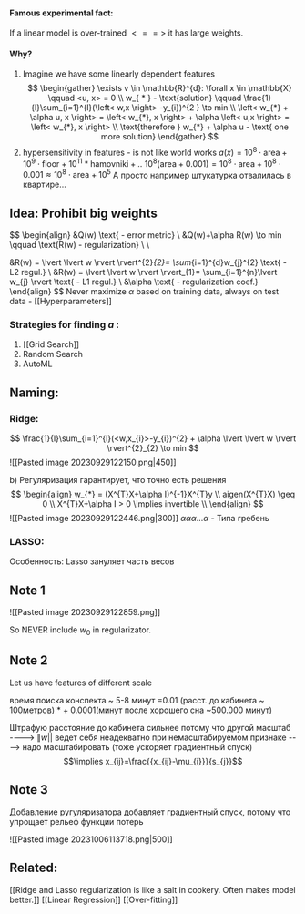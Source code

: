 #### Famous experimental fact: 
If a linear model is over-trained $<==>$ it has large weights.

#### Why?

1. Imagine we have some linearly dependent features
$$
\begin{gather}
\exists v \in \mathbb{R}^{d}: \forall x \in \mathbb{X} \qquad <u, x> = 0 \\
w_{ * } - \text{solution} \qquad \frac{1}{l}\sum_{i=1}^{l}(\left< w,x \right> -y_{i})^{2 } \to min \\
\left< w_{*} + \alpha u, x \right>  = \left< w_{*}, x \right>  + \alpha \left< u,x \right>  = \left< w_{*}, x \right>  \\
\text{therefore } w_{*} + \alpha u - \text{ one more solution}
\end{gather}
$$
2. hypersensitivity in features - is not like world works
$a(x) = 10^{8}  \cdot \text{area} + 10^{9} \cdot \text{floor} + 10^{11} * \text{hamovniki} + ..$
$10^{8}(\text{area}+0.001)= 10^{8} \cdot \text{area}+10^{8} \cdot 0.001 \approx 10^{8} \cdot \text{area} + 10^{5}$
А просто например штукатурка отвалилась в квартире...

## Idea: Prohibit big weights

$$
\begin{align}
&Q(w) \text{ - error metric} \\
&Q(w)+\alpha R(w) \to min \qquad \text{R(w) - regularization} \\ \\

&R(w) = \lvert \lvert w \rvert  \rvert^{2}_{2}= \sum_{i=1}^{d}w_{j}^{2} \text{ - L2 regul.}  \\
&R(w) = \lvert \lvert w \rvert  \rvert_{1}= \sum_{i=1}^{n}\lvert w_{j} \rvert \text{ - L1 regul.}  \\
&\alpha \text{ - regularization coef.}
\end{align}
$$
Never maximize $\alpha$ based on training data, always on test data - [[Hyperparameters]]


### Strategies for finding $a$ :
1. [[Grid Search]]
2. Random Search
3. AutoML

## Naming:
### Ridge:
$$
\frac{1}{l}\sum_{i=1}^{l}(<w,x_{i}>-y_{i})^{2} + \alpha \lvert \lvert w \rvert  \rvert^{2}_{2} \to min 
$$
![[Pasted image 20230929122150.png|450]]

b) Регуляризация гарантирует, что точно есть решения
$$
\begin{align}
w_{*} =  (X^{T}X+\alpha I)^{-1}X^{T}y \\
aigen(X^{T}X) \geq 0 \\
X^{T}X+\alpha I > 0 \implies invertible \\
\end{align}
$$
![[Pasted image 20230929122446.png|300]]
$\alpha\alpha\alpha\dots\alpha$ - Типа гребень

### LASSO:
Особенность: Lasso зануляет часть весов

## Note 1
![[Pasted image 20230929122859.png]]

So NEVER include $w_{0}$ in regularizator. 

## Note 2
Let us have features of different scale

время поиска конспекта ~ 5-8 минут =0.01 (расст. до кабинета ~ 100метров) *  + 0.0001(минут после хорошего сна ~500.000 минут) 

Штрафую расстояние до кабинета сильнее потому что другой масштаб
----> $\|w| |$ ведет себя неадекватно при немасштабируемом признаке
----> надо масштабировать (тоже ускоряет градиентный спуск)
$$\implies x_{ij}=\frac{{x_{ij}-\mu_{i}}}{s_{j}}$$

## Note 3
Добавление ругуляризатора добавляет градиентный спуск, потому что упрощает рельеф функции потерь

![[Pasted image 20231006113718.png|500]]


## Related:
[[Ridge and Lasso regularization is like a salt in cookery. Often makes model better.]]
[[Linear Regression]]
[[Over-fitting]]
